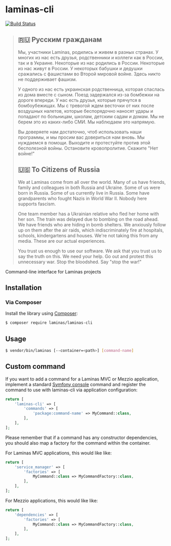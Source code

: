 # laminas-cli

[![Build Status](https://github.com/laminas/laminas-cli/actions/workflows/continuous-integration.yml/badge.svg)](https://github.com/laminas/laminas-cli/actions/workflows/continuous-integration.yml)

> ## 🇷🇺 Русским гражданам
> 
> Мы, участники Laminas, родились и живем в разных странах. У многих из нас есть друзья, родственники и коллеги как в России, так и в Украине. Некоторые из нас родились в России. Некоторые из нас живут в России. У некоторых бабушки и дедушки сражались с фашистами во Второй мировой войне. Здесь никто не поддерживает фашизм.
> 
> У одного из нас есть украинская родственница, которая спаслась из дома вместе с сыном. Поезд задержался из-за бомбежки на дороге впереди. У нас есть друзья, которые прячутся в бомбоубежищах. Мы с тревогой ждем весточки от них после воздушных налетов, которые беспорядочно наносят удары и попадают по больницам, школам, детским садам и домам. Мы не берем это из каких-либо СМИ. Мы наблюдаем это напрямую.
> 
> Вы доверяете нам достаточно, чтоб использовать наши программы, и мы просим вас довериться нам вновь. Мы нуждаемся в помощи. Выходите и протестуйте против этой бесполезной войны. Остановите кровопролитие. Скажите "Нет войне!"
> 
> ## 🇺🇸 To Citizens of Russia
> 
> We at Laminas come from all over the world. Many of us have friends, family and colleagues in both Russia and Ukraine. Some of us were born in Russia. Some of us currently live in Russia. Some have grandparents who fought Nazis in World War II. Nobody here supports fascism.
> 
> One team member has a Ukrainian relative who fled her home with her son. The train was delayed due to bombing on the road ahead. We have friends who are hiding in bomb shelters. We anxiously follow up on them after the air raids, which indiscriminately fire at hospitals, schools, kindergartens and houses. We're not taking this from any media. These are our actual experiences.
> 
> You trust us enough to use our software. We ask that you trust us to say the truth on this. We need your help. Go out and protest this unnecessary war. Stop the bloodshed. Say "stop the war!"

Command-line interface for Laminas projects

## Installation

### Via Composer

Install the library using [Composer](https://getcomposer.org):

```bash
$ composer require laminas/laminas-cli
```

## Usage

```bash
$ vendor/bin/laminas [--container=<path>] [command-name]
```

## Custom command

If you want to add a command for a Laminas MVC or Mezzio application, implement a standard [Symfony console](https://symfony.com/doc/current/components/console.html) command and register the command to use with laminas-cli via application configuration:

```php
return [
    'laminas-cli' => [
        'commands' => [
            'package:command-name' => MyCommand::class,
        ],
    ],
];
```

Please remember that if a command has any constructor dependencies, you should also map a factory for the command within the container.

For Laminas MVC applications, this would like like:

```php
return [
    'service_manager' => [
        'factories' => [
            MyCommand::class => MyCommandFactory::class,
        ],
    ],
];
```

For Mezzio applications, this would like like:

```php
return [
    'dependencies' => [
        'factories' => [
            MyCommand::class => MyCommandFactory::class,
        ],
    ],
];
```
